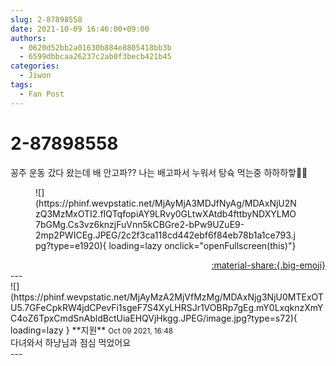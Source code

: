 ```yaml
---
slug: 2-87898558
date: 2021-10-09 16:46:00+09:00
authors:
  - 0620d52bb2a01630b884e8805418bb3b
  - 6599dbbcaa26237c2ab0f3becb421b45
categories:
  - Jiwon
tags:
  - Fan Post
---
```


# 2-87898558

<div class="post-container" markdown="1">
<div class="content-container md-sidebar__scrollwrap" markdown="1">

꽁주 운동 갔다 왔는데 배 안고파?? 나는 배고파서 누워서 탕슉 먹는중 하하하핳🤪🤪<br>
<figure markdown="1">
![](https://phinf.wevpstatic.net/MjAyMjA3MDJfNyAg/MDAxNjU2NzQ3MzMxOTI2.fIQTqfopiAY9LRvy0GLtwXAtdb4fttbyNDXYLMO7bGMg.Cs3vz6knzjFuVnn5kCBGre2-bPw9UZuE9-2mp2PWICEg.JPEG/2c2f3ca118cd442ebf6f84eb78b1a1ce793.jpg?type=e1920){ loading=lazy onclick="openFullscreen(this)"}
</figure>


</div>
</div>

<div style="text-align: right;" markdown="1">
<a href="https://weverse.io/fromis9/fanpost/2-87898558" style="text-align: right;">:material-share:{.big-emoji}</a>
</div>
---

<div class="comments-container md-sidebar__scrollwrap" markdown="1">
<div class="comment" markdown="1">
<div class='id-container' markdown="1">
![](https://phinf.wevpstatic.net/MjAyMzA2MjVfMzMg/MDAxNjg3NjU0MTExOTU5.7GFeCpkRW4jdCPevFi1sgeF7S4XyLHRSJr1VOBRp7gEg.mY0LxqknzXmYC4oZ6TpxCmdSnAbldBctUiaEHQVjHkgg.JPEG/image.jpg?type=s72){ loading=lazy }
**<span class="artist">지원</span>** <small>Oct 09 2021, 16:48</small><br>
</div>
<div class='comment-body' markdown="1">
다녀와서 하냥님과 점심 먹었어요
</div>
</div>
</div>
---
